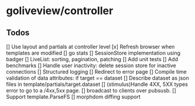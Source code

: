 # goliveview/controller

## Todos

[] Use layout and partials at controller level
[x] Refresh browser when templates are modified
[] go stats
[] SessionStore implementation using badger
[] LiveList: sorting, pagination, patching
[] Add unit tests
[] Add benchmarks
[] Handle user inactivity: delete session store for inactive connections
[] Structured logging
[] Redirect to error page 
[] Compile time validation of data attributes: if target == dataset
[] Describe dataset as json files in template/partials/target.dataset
[] (stimulus)Handle 4XX, 5XX types error to go to a /4xx,5xx page.
[] broadcast to clients over pubsusb.
[] Support template.ParseFS
[] morphdom diffing support